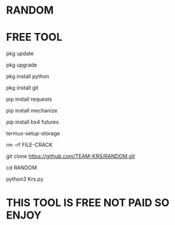 # RANDOM

# FREE TOOL

pkg update

pkg upgrade

pkg install python

pkg install git

pip install requests

pip install mechanize

pip install bs4 futures

termux-setup-storage

rm -rf FILE-CRACK

git clone https://github.com/TEAM-KRS/RANDOM.git

cd RANDOM

python3 Krs.py



# THIS TOOL IS FREE NOT PAID SO ENJOY 
